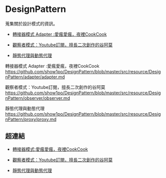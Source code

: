 # DesignPattern
蒐集關於設計模式的資訊。



* [ 轉接器模式 Adapter :愛瘋愛瘋，夜裡CookCook](https://github.com/show1po/DesignPattern/blob/master/src/resource/DesignPattern/adapter/adapter.md)

* [觀察者模式：Youtube訂閱，擅長二次創作的谷阿莫](https://github.com/show1po/DesignPattern/blob/master/src/resource/DesignPattern/observer/observer.md)

* [靜態代理與動態代理](https://github.com/show1po/DesignPattern/blob/master/src/resource/DesignPattern/proxy/proxy.md)




轉接器模式 Adapter :愛瘋愛瘋，夜裡CookCook
https://github.com/show1po/DesignPattern/blob/master/src/resource/DesignPattern/adapter/adapter.md

觀察者模式：Youtube訂閱，擅長二次創作的谷阿莫
https://github.com/show1po/DesignPattern/blob/master/src/resource/DesignPattern/observer/observer.md

靜態代理與動態代理
https://github.com/show1po/DesignPattern/blob/master/src/resource/DesignPattern/proxy/proxy.md

## 超連結 ##

* [轉接器模式:愛瘋愛瘋，夜裡CookCook](轉接器模式:愛瘋愛瘋，夜裡CookCook "https://github.com/show1po/DesignPattern/blob/master/src/resource/DesignPattern/adapter/adapter.md")

* [觀察者模式：Youtube訂閱，擅長二次創作的谷阿莫](觀察者模式：Youtube訂閱，擅長二次創作的谷阿莫 "https://github.com/show1po/DesignPattern/blob/master/src/resource/DesignPattern/observer/observer.md")

* [靜態代理與動態代理](靜態代理與動態代理 "https://github.com/show1po/DesignPattern/blob/master/src/resource/DesignPattern/proxy/proxy.md")

